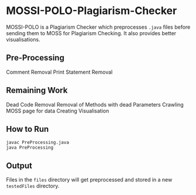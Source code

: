 # MOSSI-POLO-Plagiarism-Checker

MOSSI-POLO is a Plagiarism Checker which preprocesses `.java` files before sending them to MOSS for Plagiarism Checking. It also provides better visualisations.

## Pre-Processing 
Comment Removal
Print Statement Removal

## Remaining Work
Dead Code Removal
Removal of Methods with dead Parameters
Crawling MOSS page for data
Creating Visualisation

## How to Run
    javac PreProcessing.java
    java PreProcessing

## Output
Files in the `files` directory will get preprocessed and stored in a new `testedFiles` directory.
